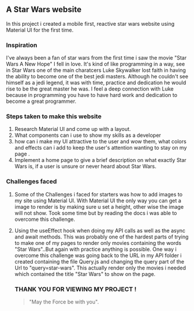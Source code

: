 
## A Star Wars website

In this project i created a mobile first, reactive star wars website using Material UI for the first time.

### Inspiration

I've always been a fan of star wars from the first time i saw the movie "Star Wars A New Hope" I fell in love. It's kind of like programming in a way, see in Star Wars one of the main charatcers Luke Skywalker lost faith in having the ability to become one of the best jedi masters. Although he couldn't see himself as a jedi legend, it was with time, practice and dedication he would rise to be the great master he was. I feel a deep connection with Luke because in programming you have to have hard work and dedication to become a great programmer.
 

### Steps taken to make this website

1. Research Material UI and come up with a layout.
2. What components can i use to show my skills as a developer
3. how can i make my UI attractive to the user and wow them, what colors and effects can i add to keep the user's attention wanting to stay on my page .
4. Implement a home page to give a brief description on what exactly Star Wars is, if a user is unsure or never heard about Star Wars. 

### Challenges faced
 1. Some of the Challenges i faced for starters was how to add images to my site using Material UI. With Material UI the only way you can get a image to render is by making sure u set a height, other wise the image will not show. Took some time but by reading the docs i was able to overcome this challenge. 
 2. Using the useEffect hook when doing my API calls as well as the async and await methods. This was probably one of the hardest parts of trying to make one of my pages to render only movies containing the words "Star Wars"..But again with practice anything is possible. One way i overcome this challenge was going back to the URL in my API folder i created containing the file Query.js and changing the query part of the Url to "query=star-wars". This actually render only the movies i needed which contained the title "Star Wars" to show on the page. 

    ### THANK YOU FOR VIEWING MY PROJECT !
    >"May the Force be with you".
